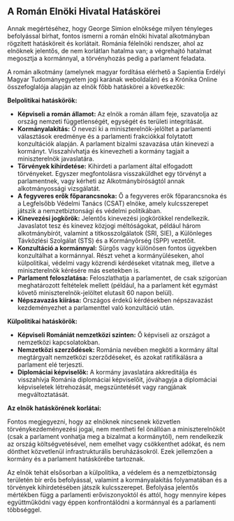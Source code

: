 ## A Román Elnöki Hivatal Hatáskörei

Annak megértéséhez, hogy George Simion elnöksége milyen tényleges befolyással bírhat, fontos ismerni a román elnöki hivatal alkotmányban rögzített hatásköreit és korlátait. Románia félelnöki rendszer, ahol az elnöknek jelentős, de nem korlátlan hatalma van; a végrehajtó hatalmat megosztja a kormánnyal, a törvényhozás pedig a parlament feladata.

A román alkotmány (amelynek magyar fordítása elérhető a Sapientia Erdélyi Magyar Tudományegyetem jogi karának weboldalán) és a Krónika Online összefoglalója alapján az elnök főbb hatáskörei a következők:

**Belpolitikai hatáskörök:**

*   **Képviseli a román államot:** Az elnök a román állam feje, szavatolja az ország nemzeti függetlenségét, egységét és területi integritását.
*   **Kormányalakítás:** Ő nevezi ki a miniszterelnök-jelöltet a parlamenti választások eredménye és a parlamenti frakciókkal folytatott konzultációk alapján. A parlament bizalmi szavazása után kinevezi a kormányt. Visszahívhatja és kinevezheti a kormány tagjait a miniszterelnök javaslatára.
*   **Törvények kihirdetése:** Kihirdeti a parlament által elfogadott törvényeket. Egyszer megfontolásra visszaküldhet egy törvényt a parlamentnek, vagy kérheti az Alkotmánybíróságtól annak alkotmányossági vizsgálatát.
*   **A fegyveres erők főparancsnoka:** Ő a fegyveres erők főparancsnoka és a Legfelsőbb Védelmi Tanács (CSAT) elnöke, amely kulcsszerepet játszik a nemzetbiztonsági és védelmi politikában.
*   **Kinevezési jogkörök:** Jelentős kinevezési jogkörökkel rendelkezik. Javaslatot tesz és kinevez közjogi méltóságokat, például három alkotmánybírót, valamint a titkosszolgálatok (SRI, SIE), a Különleges Távközlési Szolgálat (STS) és a Kormányőrség (SPP) vezetőit.
*   **Konzultáció a kormánnyal:** Sürgős vagy különösen fontos ügyekben konzultálhat a kormánnyal. Részt vehet a kormányüléseken, ahol külpolitikai, védelmi vagy közrendi kérdéseket vitatnak meg, illetve a miniszterelnök kérésére más esetekben is.
*   **Parlament feloszlatása:** Feloszlathatja a parlamentet, de csak szigorúan meghatározott feltételek mellett (például, ha a parlament két egymást követő miniszterelnök-jelöltet elutasít 60 napon belül).
*   **Népszavazás kiírása:** Országos érdekű kérdésekben népszavazást kezdeményezhet a parlamenttel való konzultáció után.

**Külpolitikai hatáskörök:**

*   **Képviseli Romániát nemzetközi szinten:** Ő képviseli az országot a nemzetközi kapcsolatokban.
*   **Nemzetközi szerződések:** Románia nevében megköti a kormány által megtárgyalt nemzetközi szerződéseket, és azokat ratifikálásra a parlament elé terjeszti.
*   **Diplomáciai képviselők:** A kormány javaslatára akkreditálja és visszahívja Románia diplomáciai képviselőit, jóváhagyja a diplomáciai képviseletek létrehozását, megszüntetését vagy rangjának megváltoztatását.

**Az elnök hatáskörének korlátai:**

Fontos megjegyezni, hogy az elnöknek nincsenek közvetlen törvénykezdeményezési jogai, nem mentheti fel önállóan a miniszterelnököt (csak a parlament vonhatja meg a bizalmat a kormánytól), nem rendelkezik az ország költségvetésével, nem emelhet vagy csökkenthet adókat, és nem dönthet közvetlenül infrastrukturális beruházásokról. Ezek jellemzően a kormány és a parlament hatáskörébe tartoznak.

Az elnök tehát elsősorban a külpolitika, a védelem és a nemzetbiztonság területén bír erős befolyással, valamint a kormányalakítás folyamatában és a törvények kihirdetésében játszik kulcsszerepet. Befolyása jelentős mértékben függ a parlamenti erőviszonyoktól és attól, hogy mennyire képes együttműködni vagy éppen konfrontálódni a kormánnyal és a parlamenti többséggel.
